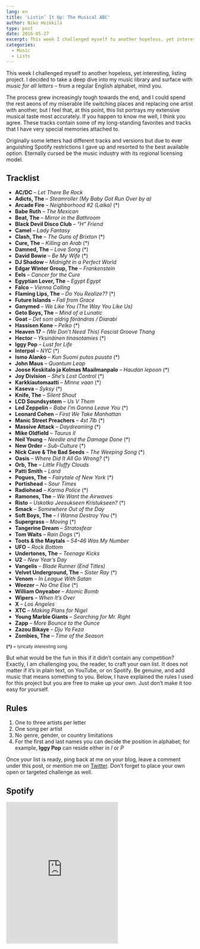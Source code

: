 ```yaml
---
lang: en
title: 'Listin’ It Up: The Musical ABC'
author: Niko Heikkilä
type: post
date: 2016-05-27
excerpt: This week I challenged myself to another hopeless, yet interesting, listing project.
categories:
  - Music
  - Lists
---
```


This week I challenged myself to another hopeless, yet interesting, listing project. I decided to take a deep dive into my music library and surface with _music for all letters_ – from a regular English alphabet, mind you.

The process grew increasingly tough towards the end, and I could spend the rest aeons of my miserable life switching places and replacing one artist with another, but I feel that, at this point, this list portrays my extensive musical taste most accurately. If you happen to know me well, I think you agree. These tracks contain some of my long-standing favorites and tracks that I have very special memories attached to.

Originally some letters had different tracks and versions but due to ever anguishing Spotify restrictions I gave up and resorted to the best available option. Eternally cursed be the music industry with its regional licensing model.

## Tracklist

- **AC/DC** – _Let There Be Rock_
- **Adicts, The** – _Steamroller (My Baby Got Run Over by a)_
- **Arcade Fire** – _Neighborhood #2 (Laika)_ (*)
- **Babe Ruth** – _The Mexican_
- **Beat, The** – _Mirror in the Bathroom_
- **Black Devil Disco Club** – _“H” Friend_
- **Camel** – _Lady Fantasy_
- **Clash, The** – _The Guns of Brixton_ (*)
- **Cure, The** – _Killing an Arab_ (*)
- **Damned, The** – _Love Song_ (*)
- **David Bowie** – _Be My Wife_ (*)
- **DJ Shadow** – _Midnight in a Perfect World_
- **Edgar Winter Group, The** – _Frankenstein_
- **Eels** – _Cancer for the Cure_
- **Egyptian Lover, The** – _Egypt Egypt_
- **Falco** – _Vienna Calling_
- **Flaming Lips, The** – _Do You Realize??_ (*)
- **Future Islands** – _Fall from Grace_
- **Ganymed** – _We Like You (The Way You Like Us)_
- **Geto Boys, The** – _Mind of a Lunatic_
- **Goat** – _Det som aldrig förändras / Diarabi_
- **Hassisen Kone** – _Pelko_ (*)
- **Heaven 17** – _(We Don’t Need This) Fascist Groove Thang_
- **Hector** &#8211; _Yksinäinen tinasotamies_ (*)
- **Iggy Pop** – _Lust for Life_
- **Interpol** – _NYC_ (*)
- **Ismo Alanko** – _Kun Suomi putos puusta_ (*)
- **John Maus** – _Quantum Leap_
- **Joose Keskitalo ja Kolmas Maailmanpalo** – _Haudan lepoon_ (*)
- **Joy Division** – _She’s Lost Control_ (*)
- **Karkkiautomaatti** – _Minne vaan_ (*)
- **Kaseva** – _Syksy_ (*)
- **Knife, The** – _Silent Shout_
- **LCD Soundsystem** – _Us V Them_
- **Led Zeppelin** – _Babe I’m Gonna Leave You_ (*)
- **Leonard Cohen** – _First We Take Manhattan_
- **Manic Street Preachers** – _4st 7lb_ (*)
- **Massive Attack** – _Daydreaming_ (*)
- **Mike Oldfield** – _Taurus II_
- **Neil Young** – _Needle and the Damage Done_ (*)
- **New Order** – _Sub-Culture_ (*)
- **Nick Cave & The Bad Seeds** – _The Weeping Song_ (*)
- **Oasis** – _Where Did It All Go Wrong?_ (*)
- **Orb, The** – _Little Fluffy Clouds_
- **Patti Smith** – _Land_
- **Pogues, The** – _Fairytale of New York_ (*)
- **Portishead** – _Sour Times_
- **Radiohead** – _Karma Police_ (*)
- **Ramones, The** – _We Want the Airwaves_
- **Risto** – _Uskotko Jeesukseen Kristukseen?_ (*)
- **Smack** – _Somewhere Out of the Day_
- **Soft Boys, The** – _I Wanna Destroy You_ (*)
- **Supergrass** – _Moving_ (*)
- **Tangerine Dream** – _Stratosfear_
- **Tom Waits** – _Rain Dogs_ (*)
- **Toots & the Maytals** – _54–46 Was My Number_
- **UFO** – _Rock Bottom_
- **Undertones, The** – _Teenage Kicks_
- **U2** – _New Year’s Day_
- **Vangelis** – _Blade Runner (End Titles)_
- **Velvet Underground, The** – _Sister Ray_ (*)
- **Venom** – _In League With Satan_
- **Weezer** – _No One Else_ (*)
- **William Onyeabor** – _Atomic Bomb_
- **Wipers** – _When It’s Over_
- **X** – _Los Angeles_
- **XTC** – _Making Plans for Nigel_
- **Young Marble Giants** – _Searching for Mr. Right_
- **Zapp** – _More Bounce to the Ounce_
- **Zazou Bikaye** – _Dju Ya Feza_
- **Zombies, The** – _Time of the Season_

<small><strong>(*)</strong> = lyrically interesting song</small>

But what would be the fun in this if it didn’t contain any competition? Exactly, I am challenging you, the reader, to craft your own list. It does not matter if it’s in plain text, on YouTube, or on Spotify. Be genuine, and add music that means something to you. Below, I have explained the rules I used for this project but you are free to make up your own. Just don’t make it too easy for yourself.

## Rules

1. One to three artists per letter
2. One song per artist
3. No genre, gender, or country limitations
4. For the first and last names you can decide the position in alphabet; for example, **Iggy Pop** can reside either in _I_ or _P_

Once your list is ready, ping back at me on your blog, leave a comment under this post, or mention me on [Twitter](https://twitter.com/nikoheikkila). Don’t forget to place your own open or targeted challenge as well.

## Spotify

<iframe title="Playlist" src="https://embed.spotify.com/?uri=spotify:user:razorman:playlist:1D3e493CrlnHuDN0vFcC9r" width="300" height="380" frameborder="0" allowtransparency="true"></iframe>
